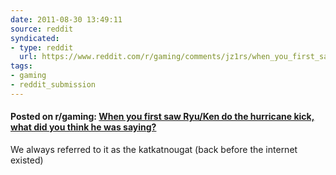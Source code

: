 ```yaml
---
date: 2011-08-30 13:49:11
source: reddit
syndicated:
- type: reddit
  url: https://www.reddit.com/r/gaming/comments/jz1rs/when_you_first_saw_ryuken_do_the_hurricane_kick/
tags:
- gaming
- reddit_submission
---
```


#### Posted on r/gaming: [When you first saw Ryu/Ken do the hurricane kick, what did you think he was saying?](https://reddit.com/r/gaming/comments/jz1rs/when_you_first_saw_ryuken_do_the_hurricane_kick/)

We always referred to it as the katkatnougat (back before the internet existed)